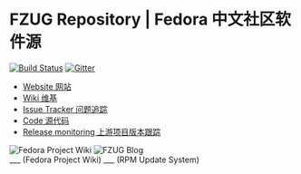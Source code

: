 # FZUG Repository | Fedora 中文社区软件源

[![Build Status](https://repo.fdzh.org/jenkins/buildStatus/icon?job=rpm_build)](https://repo.fdzh.org/jenkins/job/rpm_build/)
[![Gitter](https://badges.gitter.im/FZUG.svg)](https://gitter.im/FZUG?utm_source=badge)

- [Website 网站](http://repo.fdzh.org/)
- [Wiki 维基](https://github.com/FZUG/repo/wiki)
- [Issue Tracker 问题追踪](https://github.com/FZUG/repo/issues)
- [Code 源代码](https://github.com/FZUG/repo)
- [Release monitoring 上游项目版本跟踪](https://release-monitoring.org/distro/FZUG)

![Fedora Project Wiki](https://repo.fdzh.org/blog/api/v1.0/qrcode?url=https://fedoraproject.org/wiki/Fedora_Project_Wiki/zh-cn&box_size=6&border=2&version=4) ![FZUG Blog](https://repo.fdzh.org/blog/api/v1.0/qrcode?url=https://repo.fdzh.org/blog/tools/updates/&box_size=6&border=2&version=4)   
___ (Fedora Project Wiki) ___ (RPM Update System)
